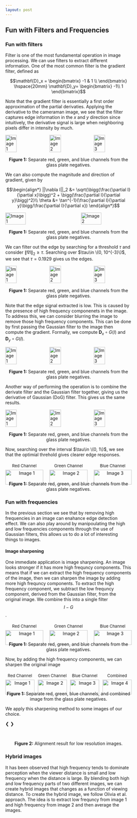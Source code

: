 ```yaml
---
layout: post
---
```


## Fun with Filters and Frequencies

### Fun with filters

Filter is one of the most fundamental operation in image processing. We can use filters to extract different information. One of the most common filter is the gradient filter, defined as

$$\mathbf{D}_x = \begin{bmatrix} -1 & 1 \\
\end{bmatrix} \hspace{20mm} \mathbf{D}_y= \begin{bmatrix}
-1\\
1
\end{bmatrix}$$

Note that the gradient filter is essentially a first order approximation of the partial derivaties. Applying the derivative to the cameraman image, we see that the filter captures edge information in the $x$ and $y$ direction since intuitively, the derivative signal is large when neighboring pixels differ in intensity by much.

<div style="display: flex; justify-content: space-between;">
  <img src="{{ site.baseurl }}/assets/proj2_images/cameraman.jpg" alt="Image 1" style="width: 30%; height: auto;">
  <img src="{{ site.baseurl }}/assets/proj2_images/cameraman_grad_x.jpg" alt="Image 2" style="width: 30%; height: auto;">
  <img src="{{ site.baseurl }}/assets/proj2_images/cameraman_grad_y.jpg" alt="Image 3" style="width: 30%; height: auto;">
</div>
<p style="text-align: center; margin-top: 15px;"><strong>Figure 1:</strong> Separate red, green, and blue channels from the glass plate negatives.</p>

We can also compute the magnitude and direction of gradient, given by 

$$\begin{align*}
||\nabla I||_2 &= \sqrt{\bigg(\frac{\partial I}{\partial x}\bigg)^2 + \bigg(\frac{\partial I}{\partial y}\bigg)^2}\\
\theta &= \tan^{-1}(\frac{\partial I}{\partial y}\bigg/\frac{\partial I}{\partial x})
\end{align*}$$

<div style="display: flex; justify-content: space-between;">
  <img src="{{ site.baseurl }}/assets/proj2_images/cameraman_magnitude.jpg" alt="Image 1" style="width: 40%; height: auto;">
  <img src="{{ site.baseurl }}/assets/proj2_images/cameraman_grad_dir.jpg" alt="Image 2" style="width: 40%; height: auto;">
</div>
<p style="text-align: center; margin-top: 15px;"><strong>Figure 1:</strong> Separate red, green, and blue channels from the glass plate negatives.</p>

We can filter out the edge by searching for a threshold $\tau$ and consider $\|\nabla I\|_2 \geq \tau$. Searching over $\tau\in \(0, 10^{-3}\)$, we see that $\tau=0.1929$ gives us the edges.

<div style="display: flex; justify-content: space-between;">
  <img src="{{ site.baseurl }}/assets/proj2_images/cameraman_unblurred_0.jpg" alt="Image 1" style="width: 30%; height: auto;">
  <img src="{{ site.baseurl }}/assets/proj2_images/cameraman_unblurred_1.jpg" alt="Image 2" style="width: 30%; height: auto;">
  <img src="{{ site.baseurl }}/assets/proj2_images/cameraman_unblurred_2.jpg" alt="Image 3" style="width: 30%; height: auto;">
</div>
<p style="text-align: center; margin-top: 15px;"><strong>Figure 1:</strong> Separate red, green, and blue channels from the glass plate negatives.</p>

Note that the edge signal extracted is low. This is caused by the presence of high frequency componenets in the image. To address this, we can consider blurring the image to remove those high frequency components. This can be done by first passing the Gaussian filter to the image then compute the gradient. Formally, we compute $\mathbf{D}_x \circ G (I)$ and $\mathbf{D}_y \circ G (I)$. 

<div style="display: flex; justify-content: space-between;">
  <img src="{{ site.baseurl }}/assets/proj2_images/cameraman_grad_blurred_x.jpg" alt="Image 1" style="width: 30%; height: auto;">
  <img src="{{ site.baseurl }}/assets/proj2_images/cameraman_grad_blurred_y.jpg" alt="Image 2" style="width: 30%; height: auto;">
  <img src="{{ site.baseurl }}/assets/proj2_images/cameraman_blurred_magnitude.jpg" alt="Image 3" style="width: 30%; height: auto;">
</div>
<p style="text-align: center; margin-top: 15px;"><strong>Figure 1:</strong> Separate red, green, and blue channels from the glass plate negatives.</p>

Another way of performing the operation is to combine the derivate filter and the Gaussian filter together, giving us the derivative of Gaussian (DoG) filter. This gives us the same results.

<div style="display: flex; justify-content: space-between;">
  <img src="{{ site.baseurl }}/assets/proj2_images/cameraman_grad_blurred_dog_x.jpg" alt="Image 1" style="width: 30%; height: auto;">
  <img src="{{ site.baseurl }}/assets/proj2_images/cameraman_grad_blurred_dog_y.jpg" alt="Image 2" style="width: 30%; height: auto;">
  <img src="{{ site.baseurl }}/assets/proj2_images/cameraman_blurred_dog_magnitude.jpg" alt="Image 3" style="width: 30%; height: auto;">
</div>
<p style="text-align: center; margin-top: 15px;"><strong>Figure 1:</strong> Separate red, green, and blue channels from the glass plate negatives.</p>

Now, searching over the interval $\tau\in \(0, 1\)$, we see that the optimial threhold gives clearer edge responses. 

<div style="display: flex; justify-content: space-between;">
  <div style="text-align: center; width: 30%;">
    <p style="font-size: small; margin: 5px 0;">Red Channel</p>
    <img src="{{ site.baseurl }}/assets/proj2_images/cameraman_blurred_0.jpg" alt="Image 1" style="width: 100%; height: auto;">
  </div>
  <div style="text-align: center; width: 30%;">
    <p style="font-size: small; margin: 5px 0;">Green Channel</p>
    <img src="{{ site.baseurl }}/assets/proj2_images/cameraman_blurred_1.jpg" alt="Image 2" style="width: 100%; height: auto;">
  </div>
  <div style="text-align: center; width: 30%;">
    <p style="font-size: small; margin: 5px 0;">Blue Channel</p>
    <img src="{{ site.baseurl }}/assets/proj2_images/cameraman_blurred_2.jpg" alt="Image 3" style="width: 100%; height: auto;">
  </div>
</div>
<p style="text-align: center; margin-top: 15px;"><strong>Figure 1:</strong> Separate red, green, and blue channels from the glass plate negatives.</p>


### Fun with frequencies

In the previous section we see that by removing high frequencies in an image can enahance edge detection effect. We can also play around by manipoulating the high and low frequencies components through the use of Gaussian filters, this allows us to do a lot of interesting things to images. 

#### Image sharpening

One immediate application is image sharpening. An image looks stronger if it has more high frequncy components. This means that if we can extract the high frequency components of the image, then we can sharpen the image by adding more high frequncy components. To extract the high frequency component, we subtract the low frequncy component, derived from the Gaussian filter, from the original image. We combine this into a single filter $$I-G$$.

<div style="display: flex; justify-content: space-between;">
  <div style="text-align: center; width: 30%;">
    <p style="font-size: small; margin: 5px 0;">Red Channel</p>
    <img src="{{ site.baseurl }}/assets/proj2_images/taj.jpg" alt="Image 1" style="width: 100%; height: auto;">
  </div>
  <div style="text-align: center; width: 30%;">
    <p style="font-size: small; margin: 5px 0;">Green Channel</p>
    <img src="{{ site.baseurl }}/assets/proj2_images/taj_low_freq.jpg" alt="Image 2" style="width: 100%; height: auto;">
  </div>
  <div style="text-align: center; width: 30%;">
    <p style="font-size: small; margin: 5px 0;">Blue Channel</p>
    <img src="{{ site.baseurl }}/assets/proj2_images/tag_high_freq.jpg" alt="Image 3" style="width: 100%; height: auto;">
  </div>
</div>
<p style="text-align: center; margin-top: 15px;"><strong>Figure 1:</strong> Separate red, green, and blue channels from the glass plate negatives.</p>

Now, by adding the high frequency components, we can sharpen the original image

<div style="display: flex; justify-content: space-between;">
  <div style="text-align: center; width: 23%;">
    <p style="font-size: small; margin: 5px 0;">Red Channel</p>
    <img src="{{ site.baseurl }}/assets/proj2_images/taj_enhanced_0.jpg" alt="Image 1" style="width: 100%; height: auto;">
  </div>
  <div style="text-align: center; width: 23%;">
    <p style="font-size: small; margin: 5px 0;">Green Channel</p>
    <img src="{{ site.baseurl }}/assets/proj2_images/taj_enhanced_1.jpg" alt="Image 2" style="width: 100%; height: auto;">
  </div>
  <div style="text-align: center; width: 23%;">
    <p style="font-size: small; margin: 5px 0;">Blue Channel</p>
    <img src="{{ site.baseurl }}/assets/proj2_images/taj_enhanced_2.jpg" alt="Image 3" style="width: 100%; height: auto;">
  </div>
  <div style="text-align: center; width: 23%;">
    <p style="font-size: small; margin: 5px 0;">Combined</p>
    <img src="{{ site.baseurl }}/assets/proj2_images/taj_enhanced_3.jpg" alt="Image 4" style="width: 100%; height: auto;">
  </div>
</div>
<p style="text-align: center; margin-top: 15px;"><strong>Figure 1:</strong> Separate red, green, blue channels, and combined image from the glass plate negatives.</p>

We apply this sharpening method to some images of our choice. 

<head>
<meta name="viewport" content="width=device-width, initial-scale=1">
<style>
* {box-sizing: border-box}
.mySlides1 {display: none}
.mySlides2 {display: none}
img {vertical-align: middle;}

/* Slideshow container */
.slideshow-container {
  max-width: 1000px;
  position: relative;
  margin: auto;
}

/* Container for side-by-side images */
.image-container {
  display: flex;                /* Use flexbox to arrange images side by side */
  justify-content: space-between; /* Ensure equal space between images */
  align-items: center;          /* Center images vertically if they have different heights */
}

.side-by-side-image {
  width: 32%;                   /* Adjust width to fit three images (less than 33.33%) */
  height: auto;                 /* Maintain aspect ratio */
  border: 2px solid #ccc;       /* Border around each image */
  box-sizing: border-box;       /* Include border in width calculation */
  margin-right: 1%;             /* Add small spacing between images */
}

/* Next & previous buttons */
.prev, .next {
  cursor: pointer;
  position: absolute;
  top: 50%;
  width: auto;
  padding: 16px;
  margin-top: -22px;
  color: white;
  font-weight: bold;
  font-size: 18px;
  transition: 0.6s ease;
  border-radius: 0 3px 3px 0;
  user-select: none;
}

/* Position the "next button" to the right */
.next {
  right: 0;
  border-radius: 3px 0 0 3px;
}

/* On hover, add a black background color with a little bit see-through */
.prev:hover, .next:hover {
  background-color: rgba(0,0,0,0.8);
}

/* The dots/bullets/indicators */
.dot1 {
  cursor: pointer;
  height: 15px;
  width: 15px;
  margin: 0 2px;
  background-color: #bbb;
  border-radius: 50%;
  display: inline-block;
  transition: background-color 0.6s ease;
}

.dot2 {
  cursor: pointer;
  height: 15px;
  width: 15px;
  margin: 0 2px;
  background-color: #bbb;
  border-radius: 50%;
  display: inline-block;
  transition: background-color 0.6s ease;
}

.dot3 {
  cursor: pointer;
  height: 15px;
  width: 15px;
  margin: 0 2px;
  background-color: #bbb;
  border-radius: 50%;
  display: inline-block;
  transition: background-color 0.6s ease;
}

.active, .dot:hover {
  background-color: #717171;
}

/* Fading animation */
.fade {
  animation-name: fade;
  animation-duration: 1.5s;
}

@keyframes fade {
  from {opacity: .4} 
  to {opacity: 1}
}
</style>
</head>

<div class="slideshow-container">

  <div class="mySlides1">
    <div class="image-container">
      <img src="{{ site.baseurl }}/assets/proj2_images/corgi.jpg" class="side-by-side-image">
      <img src="{{ site.baseurl }}/assets/proj2_images/corgi_blurred.jpg" class="side-by-side-image">
      <img src="{{ site.baseurl }}/assets/proj2_images/corgi_sharpened.jpg" class="side-by-side-image">
    </div>
  </div>

  <div class="mySlides1">
    <div class="image-container">
      <img src="{{ site.baseurl }}/assets/proj2_images/old.jpg" class="side-by-side-image">
      <img src="{{ site.baseurl }}/assets/proj2_images/old_blurred.jpg" class="side-by-side-image">
      <img src="{{ site.baseurl }}/assets/proj2_images/old_sharpened.jpg" class="side-by-side-image">
    </div>
  </div>

  <div class="mySlides1">
    <div class="image-container">
      <img src="{{ site.baseurl }}/assets/proj2_images/night.jpg" class="side-by-side-image">
      <img src="{{ site.baseurl }}/assets/proj2_images/night_blurred.jpg" class="side-by-side-image">
      <img src="{{ site.baseurl }}/assets/proj2_images/night_sharpened.jpg" class="side-by-side-image">
    </div>
  </div>

  <div class="mySlides1">
    <div class="image-container">
      <img src="{{ site.baseurl }}/assets/proj2_images/cell.jpg" class="side-by-side-image">
      <img src="{{ site.baseurl }}/assets/proj2_images/cell_blurred.jpg" class="side-by-side-image">
      <img src="{{ site.baseurl }}/assets/proj2_images/cell_sharpened.jpg" class="side-by-side-image">
    </div>
  </div>

  <div class="mySlides1">
    <div class="image-container">
      <img src="{{ site.baseurl }}/assets/proj2_images/sculpture.jpg" class="side-by-side-image">
      <img src="{{ site.baseurl }}/assets/proj2_images/sculpture_blurred.jpg" class="side-by-side-image">
      <img src="{{ site.baseurl }}/assets/proj2_images/sculpture_sharpened.jpg" class="side-by-side-image">
    </div>
  </div>

  <a class="prev" onclick="plusSlides(-1, 0)">❮</a>
  <a class="next" onclick="plusSlides(1, 0)">❯</a>

</div>
<br>

<div style="text-align:center">
  <span class="dot1" onclick="currentSlide(1, 0)"></span> 
  <span class="dot1" onclick="currentSlide(2, 0)"></span> 
  <span class="dot1" onclick="currentSlide(3, 0)"></span> 
  <span class="dot1" onclick="currentSlide(4, 0)"></span> 
  <span class="dot1" onclick="currentSlide(5, 0)"></span> 
</div>
<p style="text-align: center; margin-top: 15px;"><strong>Figure 2:</strong> Alignment result for low resolution images.</p>

### Hybrid images

It has been observed that high frequency tends to dominate perception when the viewer distance is small and low frequency when the distance is large. By blending both high and low frequency parts of two different images, we can create hybrid images that changes as a function of viewing distance. To create the hybrid image, we follow Olivia et al. approach. The idea is to extract low frequncy from image 1 and high frequency from image 2 and then average the images. 



<script>
let slideIndex = [1, 1, 1];
let slideId = ["mySlides1", "mySlides2", "mySlides3"]
showSlides(1, 0);
showSlides(1, 1);
showSlides(1, 2);

function currentSlide(n, no) {
  showSlides(slideIndex[no] = n, no);
}

function plusSlides(n, no) {
  showSlides(slideIndex[no] += n, no);
}

function showSlides(n, no) {
  let i;
  let slides = document.getElementsByClassName(slideId[no]);
  let dots = document.getElementsByClassName("dot" + (no + 1)); // Assuming you have separate dot classes for each slider
  
  if (n > slides.length) {slideIndex[no] = 1}    
  if (n < 1) {slideIndex[no] = slides.length}
  
  // Hide all slides for the specific slider
  for (i = 0; i < slides.length; i++) {
    slides[i].style.display = "none";  
  }
  
  // Remove "active" class from all dots for the specific slider
  for (i = 0; i < dots.length; i++) {
    dots[i].className = dots[i].className.replace(" active", "");
  }
  slides[slideIndex[no] - 1].style.display = "block";  
  dots[slideIndex[no] - 1].className += " active";
}
</script>





